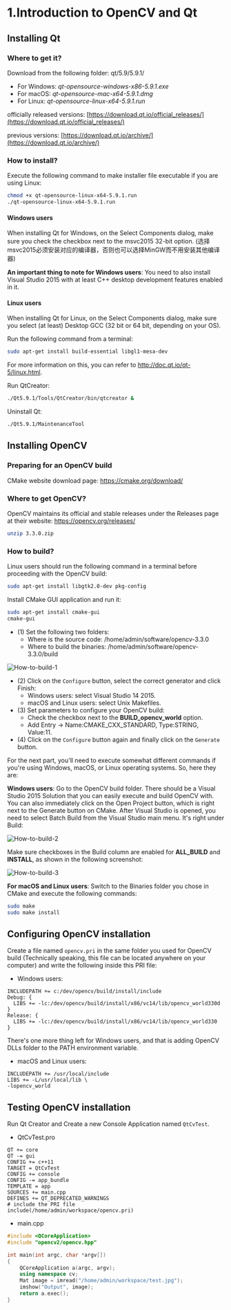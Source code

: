 # 1.Introduction to OpenCV and Qt

## Installing Qt

### Where to get it?

Download from the following folder: qt/5.9/5.9.1/

- For Windows: *qt-opensource-windows-x86-5.9.1.exe*
- For macOS: *qt-opensource-mac-x64-5.9.1.dmg*
- For Linux: *qt-opensource-linux-x64-5.9.1.run* 

officially released versions: [https://download.qt.io/official_releases/](https://download.qt.io/official_releases/)

previous versions: [https://download.qt.io/archive/](https://download.qt.io/archive/)

### How to install?

Execute the following command to make installer file executable if you are using Linux:

```bash
chmod +x qt-opensource-linux-x64-5.9.1.run
./qt-opensource-linux-x64-5.9.1.run
```

#### Windows users

When installing Qt for Windows, on the Select Components dialog, make sure you check the checkbox next to the msvc2015 32-bit option. (选择msvc2015必须安装对应的编译器，否则也可以选择MinGW而不用安装其他编译器)

**An important thing to note for Windows users**: You need to also install Visual Studio 2015 with at least C++ desktop development features enabled in it.

#### Linux users

When installing Qt for Linux, on the Select Components dialog, make sure you select (at least) Desktop GCC (32 bit or 64 bit, depending on your OS).

Run the following command from a terminal:

```bash
sudo apt-get install build-essential libgl1-mesa-dev
```

For more information on this, you can refer to http://doc.qt.io/qt-5/linux.html.

Run QtCreator:

```bash
./Qt5.9.1/Tools/QtCreator/bin/qtcreator &
```

Uninstall Qt:

```bash
./Qt5.9.1/MaintenanceTool
```

## Installing OpenCV

### Preparing for an OpenCV build

CMake website download page: https://cmake.org/download/

### Where to get OpenCV?

OpenCV maintains its official and stable releases under the Releases page at their website: https://opencv.org/releases/

```bash
unzip 3.3.0.zip
```

### How to build?

Linux users should run the following command in a terminal before proceeding with the OpenCV build:

```bash
sudo apt-get install libgtk2.0-dev pkg-config
```

Install CMake GUI application and run it:

```bash
sudo apt-get install cmake-gui
cmake-gui
```

- (1) Set the following two folders:
  - Where is the source code: /home/admin/software/opencv-3.3.0
  - Where to build the binaries: /home/admin/software/opencv-3.3.0/build

![How-to-build-1](https://gitlab.com/iknowledge/BookImage/-/raw/main/ComputerVisionWithOpenCV3AndQt5/How-to-build-1.jpg)

- (2) Click on the `Configure` button, select the correct generator and click Finish:
  - Windows users: select Visual Studio 14 2015.
  - macOS and Linux users: select Unix Makefiles.
- (3) Set parameters to configure your OpenCV build:
  - Check the checkbox next to the **BUILD_opencv_world** option.
  - Add Entry -> Name:CMAKE_CXX_STANDARD, Type:STRING, Value:11.
- (4) Click on the `Configure` button again and finally click on the `Generate` button.

For the next part, you'll need to execute somewhat different commands if you're using Windows, macOS, or Linux operating systems. So, here they are:

**Windows users**: Go to the OpenCV build folder. There should be a Visual Studio 2015 Solution that you can easily execute and build OpenCV with. You can also immediately click on the Open Project button, which is right next to the Generate button on CMake. After Visual Studio is opened, you need to select Batch Build from the Visual Studio main menu. It's right under Build:

![How-to-build-2](https://gitlab.com/iknowledge/BookImage/-/raw/main/ComputerVisionWithOpenCV3AndQt5/How-to-build-2.jpg)

Make sure checkboxes in the Build column are enabled for **ALL_BUILD** and **INSTALL**, as shown in the following screenshot:

![How-to-build-3](https://gitlab.com/iknowledge/BookImage/-/raw/main/ComputerVisionWithOpenCV3AndQt5/How-to-build-3.jpg)

**For macOS and Linux users**: Switch to the Binaries folder you chose in CMake and execute the following commands:

```bash
sudo make
sudo make install
```

## Configuring OpenCV installation

Create a file named `opencv.pri` in the same folder you used for OpenCV build (Technically speaking, this file can be located anywhere on your computer) and write the following inside this PRI file:

- Windows users:

```
INCLUDEPATH += c:/dev/opencv/build/install/include
Debug: {
  LIBS += -lc:/dev/opencv/build/install/x86/vc14/lib/opencv_world330d
}
Release: {
  LIBS += -lc:/dev/opencv/build/install/x86/vc14/lib/opencv_world330
}
```

There's one more thing left for Windows users, and that is adding OpenCV DLLs folder to the PATH environment variable.

- macOS and Linux users:

```
INCLUDEPATH += /usr/local/include
LIBS += -L/usr/local/lib \
-lopencv_world
```

## Testing OpenCV installation

Run Qt Creator and Create a new Console Application named `QtCvTest`.

- QtCvTest.pro

```
QT += core
QT -= gui
CONFIG += c++11
TARGET = QtCvTest
CONFIG += console
CONFIG -= app_bundle
TEMPLATE = app
SOURCES += main.cpp
DEFINES += QT_DEPRECATED_WARNINGS
# include the PRI file
include(/home/admin/workspace/opencv.pri)
```

- main.cpp

```cpp
#include <QCoreApplication>
#include "opencv2/opencv.hpp"

int main(int argc, char *argv[])
{
    QCoreApplication a(argc, argv);
    using namespace cv;
    Mat image = imread("/home/admin/workspace/test.jpg");
    imshow("Output", image);
    return a.exec();
}
```
